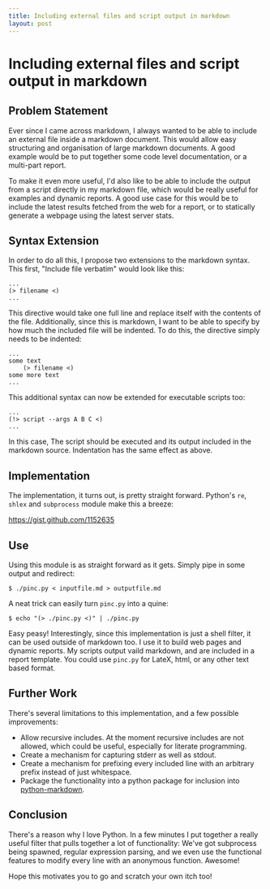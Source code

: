 ```yaml
---
title: Including external files and script output in markdown
layout: post
---
```


Including external files and script output in markdown
======================================================

Problem Statement
-----------------
Ever since I came across markdown, I always wanted to be able to include an external file inside a markdown document. This would allow easy structuring and organisation of large markdown documents. A good example would be to put together some code level documentation, or a multi-part report. 

To make it even more useful, I'd also like to be able to include the output from a script directly in my markdown file, which would be really useful for examples and dynamic reports. A good use case for this would be to include the latest results fetched from the web for a report, or to statically generate a webpage using the latest server stats.

Syntax Extension
----------------
In order to do all this, I propose two extensions to the markdown syntax. This first, "Include file verbatim" would look like this:

    ...
    (> filename <)
    ...

This directive would take one full line and replace itself with the contents of the file. Additionally, since this is markdown, I want to be able to specify by how much the included file will be indented. To do this, the directive simply needs to be indented:

    ...
    some text
        (> filename <)
    some more text
    ...
 
This additional syntax can now be extended for executable scripts too:

    ...
    (!> script --args A B C <)
    ...

In this case, The script should be executed and its output included in the markdown source. Indentation has the same effect as above.

Implementation
--------------
The implementation, it turns out, is pretty straight forward. Python's `re`, `shlex` and `subprocess` module make this a breeze:

https://gist.github.com/1152635

Use
---
Using this module is as straight forward as it gets. Simply pipe in some output and redirect:

    $ ./pinc.py < inputfile.md > outputfile.md

A neat trick can easily turn `pinc.py` into a quine:

    $ echo "(> ./pinc.py <)" | ./pinc.py

Easy peasy! Interestingly, since this implementation is just a shell filter, it can be used outside of markdown too. I use it to build web pages and dynamic reports. My scripts output vaild markdown, and are included in a report template. You could use `pinc.py` for LateX, html, or any other text based format. 

Further Work
------------
There's several limitations to this implementation, and a few possible improvements:

* Allow recursive includes. At the moment recursive includes are not allowed, which could be useful, especially for literate programming.
* Create a mechanism for capturing stderr as well as stdout.
* Create a mechanism for prefixing every included line with an arbitrary prefix instead of just whitespace.
* Package the functionality into a python package for inclusion into [python-markdown](http://www.freewisdom.org/projects/python-markdown/).

Conclusion
----------
There's a reason why I love Python. In a few minutes I put together a really useful filter that pulls together a lot of functionality: We've got subprocess being spawned, regular expression parsing, and we even use the functional features to modify every line with an anonymous function. Awesome!

Hope this motivates you to go and scratch your own itch too!

